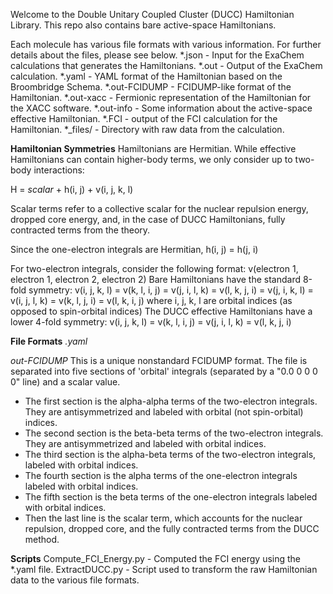 Welcome to the Double Unitary Coupled Cluster (DUCC) Hamiltonian Library. This repo also contains bare active-space Hamiltonians.

Each molecule has various file formats with various information. For further details about the files, please see below.
*.json - Input for the ExaChem calculations that generates the Hamiltonians.
*.out - Output of the ExaChem calculation. 
*.yaml - YAML format of the Hamiltonian based on the Broombridge Schema.
*.out-FCIDUMP - FCIDUMP-like format of the Hamiltonian.
*.out-xacc - Fermionic representation of the Hamiltonian for the XACC software.
*.out-info - Some information about the active-space effective Hamiltonian. 
*.FCI - output of the FCI calculation for the Hamiltonian. 
*_files/ - Directory with raw data from the calculation.

**Hamiltonian Symmetries**
Hamiltonians are Hermitian. While effective Hamiltonians can contain higher-body terms, we only consider up to two-body interactions:

H = *scalar* + h(i, j) + v(i, j, k, l)

Scalar terms refer to a collective scalar for the nuclear repulsion energy, dropped core energy, and, in the case of DUCC Hamiltonians, fully contracted terms from the theory.

Since the one-electron integrals are Hermitian,
h(i, j) = h(j, i)

For two-electron integrals, consider the following format:
v(electron 1, electron 1, electron 2, electron 2)
Bare Hamiltonians have the standard 8-fold symmetry:
v(i, j, k, l) = v(k, l, i, j) = v(j, i, l, k) = v(l, k, j, i) = v(j, i, k, l) = v(i, j, l, k) = v(k, l, j, i) = v(l, k, i, j)
where i, j, k, l are orbital indices (as opposed to spin-orbital indices)
The DUCC effective Hamiltonians have a lower 4-fold symmetry:
v(i, j, k, l) = v(k, l, i, j) = v(j, i, l, k) = v(l, k, j, i)

**File Formats**
*.yaml*

*out-FCIDUMP*
This is a unique nonstandard FCIDUMP format. The file is separated into five sections of 'orbital' integrals (separated by a "0.0 0 0 0 0" line) and a scalar value.

- The first section is the alpha-alpha terms of the two-electron integrals. They are antisymmetrized and labeled with orbital (not spin-orbital) indices.
- The second section is the beta-beta terms of the two-electron integrals. They are antisymmetrized and labeled with orbital indices.
- The third section is the alpha-beta terms of the two-electron integrals, labeled with orbital indices.
- The fourth section is the alpha terms of the one-electron integrals labeled with orbital indices.
- The fifth section is the beta terms of the one-electron integrals labeled with orbital indices.
- Then the last line is the scalar term, which accounts for the nuclear repulsion, dropped core, and the fully contracted terms from the DUCC method.

**Scripts**
Compute_FCI_Energy.py - Computed the FCI energy using the *.yaml file.
ExtractDUCC.py - Script used to transform the raw Hamiltonian data to the various file formats.
